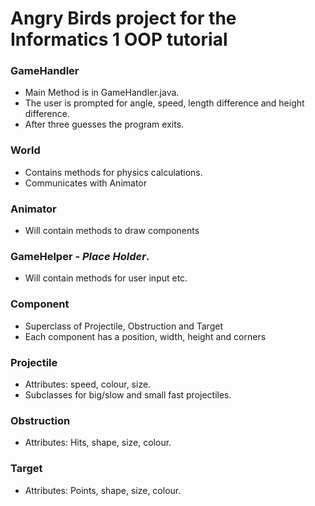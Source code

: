Angry Birds project for the Informatics 1 OOP tutorial
======================================================

### GameHandler
 * Main Method is in GameHandler.java.
 * The user is prompted for angle, speed, length difference and height difference.
 * After three guesses the program exits.
 
### World
 * Contains methods for physics calculations.
 * Communicates with Animator
 
### Animator
 * Will contain methods to draw components
 
### GameHelper - *Place Holder*.
 * Will contain methods for user input etc.
 
### Component
 * Superclass of Projectile, Obstruction and Target
 * Each component has a position, width, height and corners
 
### Projectile
 * Attributes: speed, colour, size.
 * Subclasses for big/slow and small fast projectiles.
 
### Obstruction
 * Attributes: Hits, shape, size, colour.
 
### Target
 * Attributes: Points, shape, size, colour.
